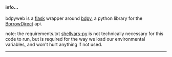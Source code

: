#### info...

bdpyweb is a [flask](http://flask.pocoo.org) wrapper around [bdpy](https://github.com/Brown-University-Library/borrowdirect.py), a python library for the [BorrowDirect](http://www.borrowdirect.org) api.

note: the requirements.txt [shellvars-py](https://github.com/aneilbaboo/shellvars-py) is not technically necessary for this code to run, but is required for the way we load our environmental variables, and won't hurt anything if not used.

---
